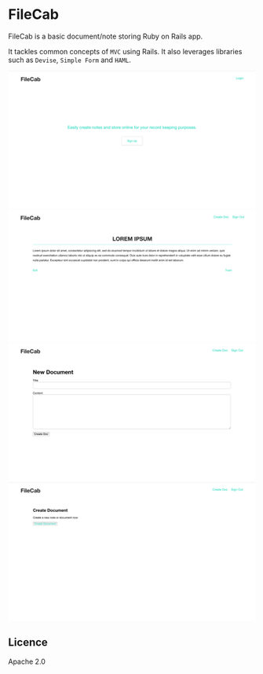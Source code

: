 # FileCab

FileCab is a basic document/note storing Ruby on Rails app.

It tackles common concepts of `MVC` using Rails. It also leverages libraries such as `Devise`, `Simple Form` and `HAML`. 

![Landing](./screen_shot_landing.png)
![Landing](./screen_shot_show.png)
![Landing](./screen_shot_new.png)
![Landing](./screen_shot_document.png)

## Licence

Apache 2.0
